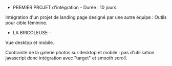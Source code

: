 - PREMIER PROJET d'intégration - Durée : 10 jours.



Intégration d'un projet de landing page designé par une autre équipe : Outils pour cible féminine.


- LA BRICOLEUSE -

Vue desktop et mobile.


Contrainte de la galerie photos sur desktop et mobile : pas d'utilisation javascript donc intégration avec "target" et smooth scroll.




